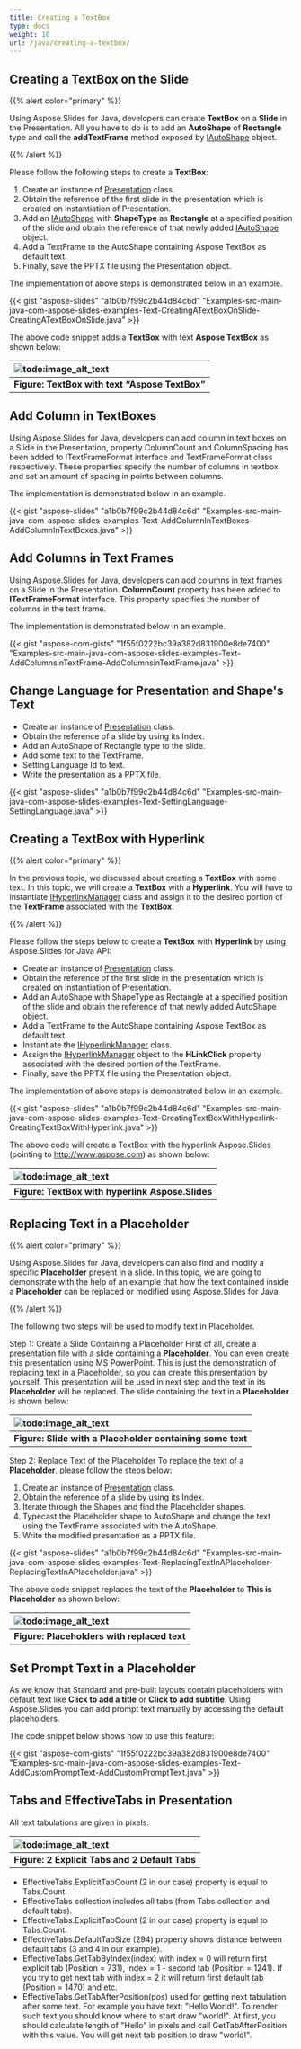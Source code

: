 ```yaml
---
title: Creating a TextBox
type: docs
weight: 10
url: /java/creating-a-textbox/
---
```


## **Creating a TextBox on the Slide**
{{% alert color="primary" %}} 

Using Aspose.Slides for Java, developers can create **TextBox** on a **Slide** in the Presentation. All you have to do is to add an **AutoShape** of **Rectangle** type and call the **addTextFrame** method exposed by [IAutoShape](http://www.aspose.com/api/java/slides/com.aspose.slides/interfaces/IAutoShape) object.

{{% /alert %}} 

Please follow the following steps to create a **TextBox**:

1. Create an instance of [Presentation](http://www.aspose.com/api/java/slides/com.aspose.slides/classes/Presentation) class.
1. Obtain the reference of the first slide in the presentation which is created on instantiation of Presentation.
1. Add an [IAutoShape](http://www.aspose.com/api/java/slides/com.aspose.slides/interfaces/IAutoShape) with **ShapeType** as **Rectangle** at a specified position of the slide and obtain the reference of that newly added [IAutoShape](http://www.aspose.com/api/java/slides/com.aspose.slides/interfaces/IAutoShape) object.
1. Add a TextFrame to the AutoShape containing Aspose TextBox as default text.
1. Finally, save the PPTX file using the Presentation object.

The implementation of above steps is demonstrated below in an example.

{{< gist "aspose-slides" "a1b0b7f99c2b44d84c6d" "Examples-src-main-java-com-aspose-slides-examples-Text-CreatingATextBoxOnSlide-CreatingATextBoxOnSlide.java" >}}


The above code snippet adds a **TextBox** with text **Aspose TextBox** as shown below:

|![todo:image_alt_text](http://i.imgur.com/7gTRWsp.jpg)|
| :- |
|**Figure: TextBox with text “Aspose TextBox”**|
## **Add Column in TextBoxes**
Using Aspose.Slides for Java, developers can add column in text boxes on a Slide in the Presentation, property ColumnCount and ColumnSpacing has been added to ITextFrameFormat interface and TextFrameFormat class respectively. These properties specify the number of columns in textbox and set an amount of spacing in points between columns.

The implementation is demonstrated below in an example.

{{< gist "aspose-slides" "a1b0b7f99c2b44d84c6d" "Examples-src-main-java-com-aspose-slides-examples-Text-AddColumnInTextBoxes-AddColumnInTextBoxes.java" >}}
## **Add Columns in Text Frames**
Using Aspose.Slides for Java, developers can add columns in text frames on a Slide in the Presentation. **ColumnCount** property has been added to **ITextFrameFormat** interface. This property specifies the number of columns in the text frame.

The implementation is demonstrated below in an example.

{{< gist "aspose-com-gists" "1f55f0222bc39a382d831900e8de7400" "Examples-src-main-java-com-aspose-slides-examples-Text-AddColumnsinTextFrame-AddColumnsinTextFrame.java" >}}
## **Change Language for Presentation and Shape's Text**
- Create an instance of [Presentation](http://www.aspose.com/api/net/slides/aspose.slides/presentation) class.
- Obtain the reference of a slide by using its Index.
- Add an AutoShape of Rectangle type to the slide.
- Add some text to the TextFrame.
- Setting Language Id to text.
- Write the presentation as a PPTX file.

{{< gist "aspose-slides" "a1b0b7f99c2b44d84c6d" "Examples-src-main-java-com-aspose-slides-examples-Text-SettingLanguage-SettingLanguage.java" >}}
## **Creating a TextBox with Hyperlink**
{{% alert color="primary" %}} 

In the previous topic, we discussed about creating a **TextBox** with some text. In this topic, we will create a **TextBox** with a **Hyperlink**. You will have to instantiate [IHyperlinkManager](http://www.aspose.com/api/java/slides/com.aspose.slides/interfaces/IHyperlinkManager) class and assign it to the desired portion of the **TextFrame** associated with the **TextBox**.

{{% /alert %}} 

Please follow the steps below to create a **TextBox** with **Hyperlink** by using Aspose.Slides for Java API:

- Create an instance of [Presentation](http://www.aspose.com/api/java/slides/com.aspose.slides/classes/Presentation) class.
- Obtain the reference of the first slide in the presentation which is created on instantiation of Presentation.
- Add an AutoShape with ShapeType as Rectangle at a specified position of the slide and obtain the reference of that newly added AutoShape object.
- Add a TextFrame to the AutoShape containing Aspose TextBox as default text.
- Instantiate the [IHyperlinkManager](http://www.aspose.com/api/java/slides/com.aspose.slides/interfaces/IHyperlinkManager) class.
- Assign the [IHyperlinkManager](http://www.aspose.com/api/java/slides/com.aspose.slides/interfaces/IHyperlinkManager) object to the **HLinkClick** property associated with the desired portion of the TextFrame.
- Finally, save the PPTX file using the Presentation object.

The implementation of above steps is demonstrated below in an example.

{{< gist "aspose-slides" "a1b0b7f99c2b44d84c6d" "Examples-src-main-java-com-aspose-slides-examples-Text-CreatingTextBoxWithHyperlink-CreatingTextBoxWithHyperlink.java" >}}

The above code will create a TextBox with the hyperlink Aspose.Slides (pointing to <http://www.aspose.com>) as shown below:

|![todo:image_alt_text](http://i.imgur.com/Py029l3.png)|
| :- |
|**Figure: TextBox with hyperlink Aspose.Slides**|
## **Replacing Text in a Placeholder**
{{% alert color="primary" %}} 

Using Aspose.Slides for Java, developers can also find and modify a specific **Placeholder** present in a slide. In this topic, we are going to demonstrate with the help of an example that how the text contained inside a **Placeholder** can be replaced or modified using Aspose.Slides for Java.

{{% /alert %}} 

The following two steps will be used to modify text in Placeholder.

Step 1: Create a Slide Containing a Placeholder
First of all, create a presentation file with a slide containing a **Placeholder**. You can even create this presentation using MS PowerPoint. This is just the demonstration of replacing text in a Placeholder, so you can create this presentation by yourself. This presentation will be used in next step and the text in its **Placeholder** will be replaced. The slide containing the text in a **Placeholder** is shown below:

|![todo:image_alt_text](http://i.imgur.com/ugVf6QJ.jpg)|
| :- |
|**Figure: Slide with a Placeholder containing some text**|
Step 2: Replace Text of the Placeholder
To replace the text of a **Placeholder**, please follow the steps below:

1. Create an instance of [Presentation](http://www.aspose.com/api/java/slides/com.aspose.slides/classes/Presentation) class.
1. Obtain the reference of a slide by using its Index.
1. Iterate through the Shapes and find the Placeholder shapes.
1. Typecast the Placeholder shape to AutoShape and change the text using the TextFrame associated with the AutoShape.
1. Write the modified presentation as a PPTX file.

{{< gist "aspose-slides" "a1b0b7f99c2b44d84c6d" "Examples-src-main-java-com-aspose-slides-examples-Text-ReplacingTextInAPlaceholder-ReplacingTextInAPlaceholder.java" >}}

The above code snippet replaces the text of the **Placeholder** to **This is Placeholder** as shown below:

|![todo:image_alt_text](http://i.imgur.com/sa1gmft.png)|
| :- |
|**Figure: Placeholders with replaced text**|
## **Set Prompt Text in a Placeholder**
As we know that Standard and pre-built layouts contain placeholders with default text like **Click to add a title** or **Click to add subtitle**. Using Aspose.Slides you can add prompt text manually by accessing the default placeholders.

The code snippet below shows how to use this feature:

{{< gist "aspose-com-gists" "1f55f0222bc39a382d831900e8de7400" "Examples-src-main-java-com-aspose-slides-examples-Text-AddCustomPromptText-AddCustomPromptText.java" >}}


## **Tabs and EffectiveTabs in Presentation**
All text tabulations are given in pixels.

|![todo:image_alt_text](http://i.imgur.com/POpc1Lw.png)|
| :- |
|**Figure: 2 Explicit Tabs and 2 Default Tabs**|
- EffectiveTabs.ExplicitTabCount (2 in our case) property is equal to Tabs.Count.
- EffectiveTabs collection includes all tabs (from Tabs collection and default tabs).
- EffectiveTabs.ExplicitTabCount (2 in our case) property is equal to Tabs.Count.
- EffectiveTabs.DefaultTabSize (294) property shows distance between default tabs (3 and 4 in our example).
- EffectiveTabs.GetTabByIndex(index) with index = 0 will return first explicit tab (Position = 731), index = 1 - second tab (Position = 1241). If you try to get next tab with index = 2 it will return first default tab (Position = 1470) and etc.
- EffectiveTabs.GetTabAfterPosition(pos) used for getting next tabulation after some text. For example you have text: "Hello World!". To render such text you should know where to start draw "world!". At first, you should calculate length of "Hello" in pixels and call GetTabAfterPosition with this value. You will get next tab position to draw "world!".
